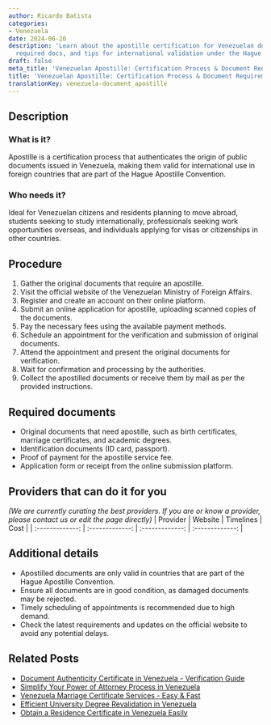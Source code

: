 ```yaml
---
author: Ricardo Batista
categories:
- Venezuela
date: 2024-06-26
description: 'Learn about the apostille certification for Venezuelan documents: steps,
  required docs, and tips for international validation under the Hague Convention.'
draft: false
meta_title: 'Venezuelan Apostille: Certification Process & Document Requirements'
title: 'Venezuelan Apostille: Certification Process & Document Requirements'
translationKey: venezuela-document_apostille
---
```



## Description
### What is it?
Apostille is a certification process that authenticates the origin of public documents issued in Venezuela, making them valid for international use in foreign countries that are part of the Hague Apostille Convention.

### Who needs it?
Ideal for Venezuelan citizens and residents planning to move abroad, students seeking to study internationally, professionals seeking work opportunities overseas, and individuals applying for visas or citizenships in other countries.

## Procedure

1. Gather the original documents that require an apostille.
2. Visit the official website of the Venezuelan Ministry of Foreign Affairs.
3. Register and create an account on their online platform.
4. Submit an online application for apostille, uploading scanned copies of the documents.
5. Pay the necessary fees using the available payment methods.
6. Schedule an appointment for the verification and submission of original documents.
7. Attend the appointment and present the original documents for verification.
8. Wait for confirmation and processing by the authorities.
9. Collect the apostilled documents or receive them by mail as per the provided instructions.


## Required documents

- Original documents that need apostille, such as birth certificates, marriage certificates, and academic degrees.
- Identification documents (ID card, passport).
- Proof of payment for the apostille service fee.
- Application form or receipt from the online submission platform.


## Providers that can do it for you
_(We are currently curating the best providers. If you are or know a provider, please contact us or edit the page directly)_
| Provider        |     Website     |     Timelines    |       Cost      |
| :-------------: | :-------------: |  :-------------: | :-------------: |

## Additional details

- Apostilled documents are only valid in countries that are part of the Hague Apostille Convention.
- Ensure all documents are in good condition, as damaged documents may be rejected.
- Timely scheduling of appointments is recommended due to high demand.
- Check the latest requirements and updates on the official website to avoid any potential delays.




## Related Posts

- [Document Authenticity Certificate in Venezuela - Verification Guide](https://tramitit.com/guides/venezuela/document_authenticity_certificate/)
- [Simplify Your Power of Attorney Process in Venezuela](https://tramitit.com/guides/venezuela/power_of_attorney_certificate/)
- [Venezuela Marriage Certificate Services - Easy & Fast](https://tramitit.com/guides/venezuela/marriage_certificate/)
- [Efficient University Degree Revalidation in Venezuela](https://tramitit.com/guides/venezuela/university_degree_revalidation/)
- [Obtain a Residence Certificate in Venezuela Easily](https://tramitit.com/guides/venezuela/residence_certificate/)
